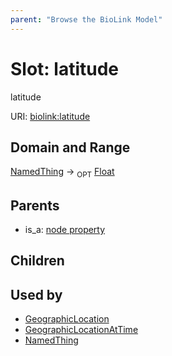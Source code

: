 ```yaml
---
parent: "Browse the BioLink Model"
---
```



# Slot: latitude


latitude

URI: [biolink:latitude](https://w3id.org/biolink/vocab/latitude)

## Domain and Range

[NamedThing](NamedThing.md) ->  <sub>OPT</sub> [Float](Float.md)

## Parents

 *  is_a: [node property](node_property.md)

## Children


## Used by

 * [GeographicLocation](GeographicLocation.md)
 * [GeographicLocationAtTime](GeographicLocationAtTime.md)
 * [NamedThing](NamedThing.md)
